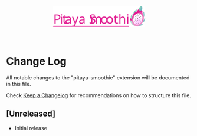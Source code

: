 <div align="center">
  <img alt="Logo" src="./images/wording_full.svg" width="250" />
</div>
<br>
<br>

# Change Log
All notable changes to the "pitaya-smoothie" extension will be documented in this file.

Check [Keep a Changelog](http://keepachangelog.com/) for recommendations on how to structure this file.

## [Unreleased]
- Initial release

